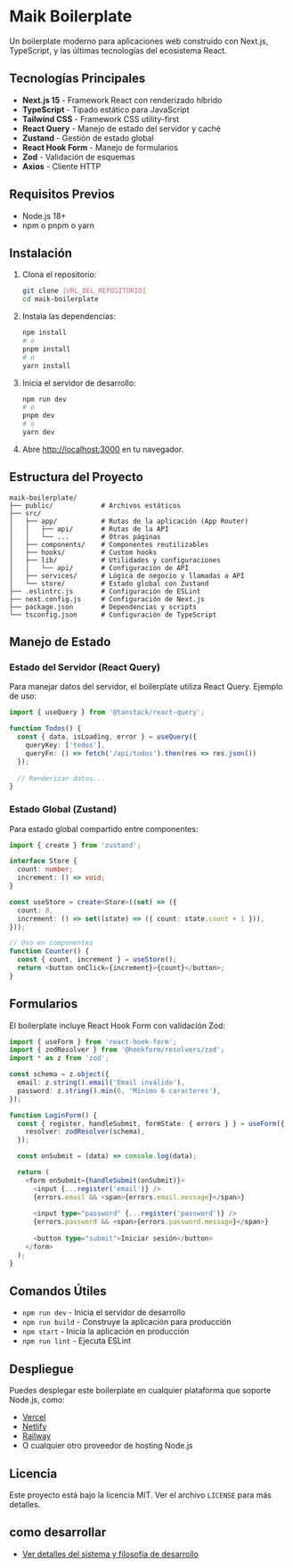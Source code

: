 # Maik Boilerplate

Un boilerplate moderno para aplicaciones web construido con Next.js, TypeScript, y las últimas tecnologías del ecosistema React.

## Tecnologías Principales

- **Next.js 15** - Framework React con renderizado híbrido
- **TypeScript** - Tipado estático para JavaScript
- **Tailwind CSS** - Framework CSS utility-first
- **React Query** - Manejo de estado del servidor y caché
- **Zustand** - Gestión de estado global
- **React Hook Form** - Manejo de formularios
- **Zod** - Validación de esquemas
- **Axios** - Cliente HTTP

## Requisitos Previos

- Node.js 18+
- npm o pnpm o yarn

## Instalación

1. Clona el repositorio:
   ```bash
   git clone [URL_DEL_REPOSITORIO]
   cd maik-boilerplate
   ```

2. Instala las dependencias:
   ```bash
   npm install
   # o
   pnpm install
   # o
   yarn install
   ```

3. Inicia el servidor de desarrollo:
   ```bash
   npm run dev
   # o
   pnpm dev
   # o
   yarn dev
   ```

4. Abre [http://localhost:3000](http://localhost:3000) en tu navegador.

## Estructura del Proyecto

```
maik-boilerplate/
├── public/            # Archivos estáticos
├── src/
│   ├── app/           # Rutas de la aplicación (App Router)
│   │   ├── api/       # Rutas de la API
│   │   └── ...        # Otras páginas
│   ├── components/    # Componentes reutilizables
│   ├── hooks/         # Custom hooks
│   ├── lib/           # Utilidades y configuraciones
│   │   └── api/       # Configuración de API
│   ├── services/      # Lógica de negocio y llamadas a API
│   └── store/         # Estado global con Zustand
├── .eslintrc.js       # Configuración de ESLint
├── next.config.js     # Configuración de Next.js
├── package.json       # Dependencias y scripts
└── tsconfig.json      # Configuración de TypeScript
```

## Manejo de Estado

### Estado del Servidor (React Query)
Para manejar datos del servidor, el boilerplate utiliza React Query. Ejemplo de uso:

```typescript
import { useQuery } from '@tanstack/react-query';

function Todos() {
  const { data, isLoading, error } = useQuery({
    queryKey: ['todos'],
    queryFn: () => fetch('/api/todos').then(res => res.json())
  });
  
  // Renderizar datos...
}
```

### Estado Global (Zustand)
Para estado global compartido entre componentes:

```typescript
import { create } from 'zustand';

interface Store {
  count: number;
  increment: () => void;
}

const useStore = create<Store>((set) => ({
  count: 0,
  increment: () => set((state) => ({ count: state.count + 1 })),
}));

// Uso en componentes
function Counter() {
  const { count, increment } = useStore();
  return <button onClick={increment}>{count}</button>;
}
```

## Formularios

El boilerplate incluye React Hook Form con validación Zod:

```typescript
import { useForm } from 'react-hook-form';
import { zodResolver } from '@hookform/resolvers/zod';
import * as z from 'zod';

const schema = z.object({
  email: z.string().email('Email inválido'),
  password: z.string().min(6, 'Mínimo 6 caracteres'),
});

function LoginForm() {
  const { register, handleSubmit, formState: { errors } } = useForm({
    resolver: zodResolver(schema),
  });

  const onSubmit = (data) => console.log(data);

  return (
    <form onSubmit={handleSubmit(onSubmit)}>
      <input {...register('email')} />
      {errors.email && <span>{errors.email.message}</span>}
      
      <input type="password" {...register('password')} />
      {errors.password && <span>{errors.password.message}</span>}
      
      <button type="submit">Iniciar sesión</button>
    </form>
  );
}
```

## Comandos Útiles

- `npm run dev` - Inicia el servidor de desarrollo
- `npm run build` - Construye la aplicación para producción
- `npm start` - Inicia la aplicación en producción
- `npm run lint` - Ejecuta ESLint

## Despliegue

Puedes desplegar este boilerplate en cualquier plataforma que soporte Node.js, como:

- [Vercel](https://vercel.com/)
- [Netlify](https://www.netlify.com/)
- [Railway](https://railway.app/)
- O cualquier otro proveedor de hosting Node.js

## Licencia

Este proyecto está bajo la licencia MIT. Ver el archivo `LICENSE` para más detalles.


## como desarrollar


- [Ver detalles del sistema y filosofía de desarrollo](SYSTEM.md)
